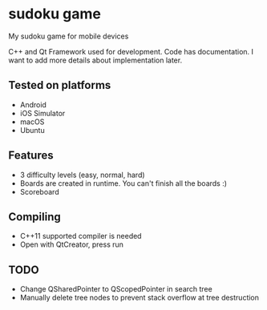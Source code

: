 # sudoku game
My sudoku game for mobile devices

C++ and Qt Framework used for development. Code has documentation. I want to add more details about implementation later.

Tested on platforms
-------------------
- Android
- iOS Simulator
- macOS
- Ubuntu

Features
--------
- 3 difficulty levels (easy, normal, hard)
- Boards are created in runtime. You can't finish all the boards :)
- Scoreboard

Compiling
---------
- C++11 supported compiler is needed
- Open with QtCreator, press run

TODO
----
- Change QSharedPointer to QScopedPointer in search tree
- Manually delete tree nodes to prevent stack overflow at tree destruction
